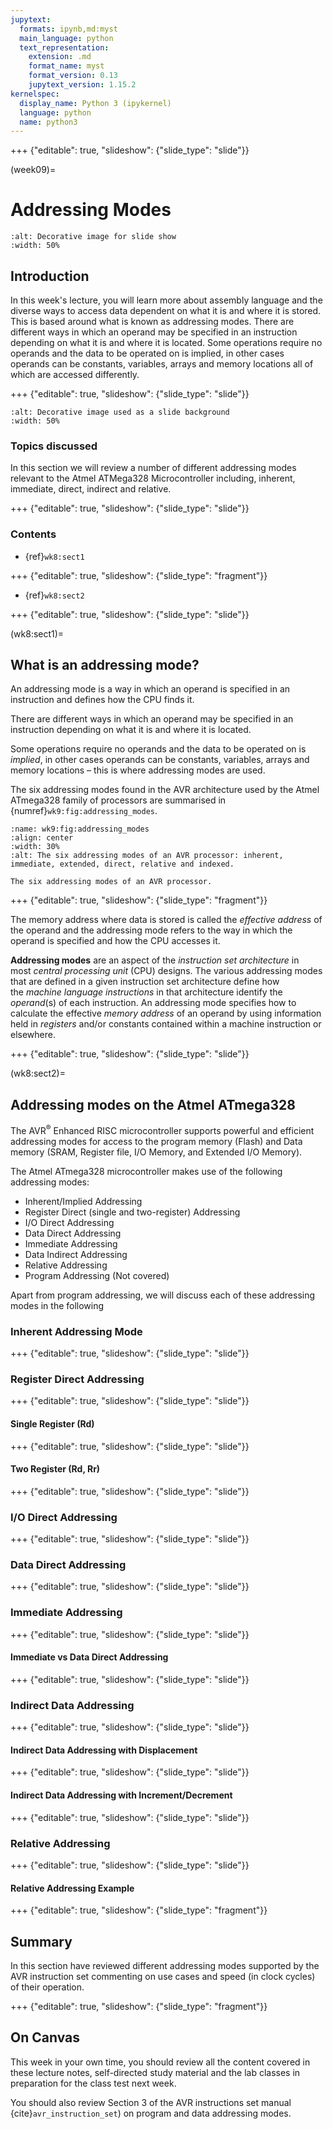 ```yaml
---
jupytext:
  formats: ipynb,md:myst
  main_language: python
  text_representation:
    extension: .md
    format_name: myst
    format_version: 0.13
    jupytext_version: 1.15.2
kernelspec:
  display_name: Python 3 (ipykernel)
  language: python
  name: python3
---
```


+++ {"editable": true, "slideshow": {"slide_type": "slide"}}

(week09)=
# Addressing Modes

```{image} ../week02/pictures/chapter_heading.png
:alt: Decorative image for slide show
:width: 50%
```

## Introduction
In this week's lecture, you will learn more about assembly language and the diverse ways to access data dependent on what it is and where it is stored. This is based around what is known as addressing modes. There are different ways in which an operand may be specified in an instruction depending on what it is and where it is located. Some operations require no operands and the data to be operated on is implied, in other cases operands can be constants, variables, arrays and memory locations all of which are accessed differently.

+++ {"editable": true, "slideshow": {"slide_type": "slide"}}

```{image} ../week02/pictures/contents_image.png
:alt: Decorative image used as a slide background
:width: 50%
```
### Topics discussed

In this section we will review a number of different addressing modes relevant to the Atmel ATMega328 Microcontroller including, inherent, immediate, direct, indirect and relative.

+++ {"editable": true, "slideshow": {"slide_type": "slide"}}

### Contents

* {ref}`wk8:sect1`

+++ {"editable": true, "slideshow": {"slide_type": "fragment"}}

* {ref}`wk8:sect2`

+++ {"editable": true, "slideshow": {"slide_type": "slide"}}

(wk8:sect1)=
## What is an addressing mode?

An addressing mode is a way in which an operand is specified in an instruction and defines how the CPU finds it. 

There are different ways in which an operand may be specified in an instruction depending on what it is and where it is located.

Some operations require no operands and the data to be operated on is *implied*, in other cases operands can be constants, variables, arrays and memory locations – this is where addressing modes are used. 

The six addressing modes found in the AVR architecture used by the Atmel ATmega328 family of processors are summarised in {numref}`wk9:fig:addressing_modes`.


```{figure} pictures/addressing_modes.png
:name: wk9:fig:addressing_modes
:align: center
:width: 30%
:alt: The six addressing modes of an AVR processor: inherent, immediate, extended, direct, relative and indexed.

The six addressing modes of an AVR processor.
```

+++ {"editable": true, "slideshow": {"slide_type": "fragment"}}

The memory address where data is stored is called the  *effective address* of the operand and the addressing mode refers to the way in which the operand is specified and how the CPU accesses it.

**Addressing modes** are an aspect of the *instruction set architecture* in most *central processing unit* (CPU) designs. The various addressing modes that are defined in a given instruction set architecture define how the *machine language instructions* in that architecture identify the *operand*(s) of each instruction. An addressing mode specifies how to calculate the effective *memory address* of an operand by using information held in *registers* and/or constants contained within a machine instruction or elsewhere.

+++ {"editable": true, "slideshow": {"slide_type": "slide"}}

(wk8:sect2)=
## Addressing modes on the Atmel ATmega328
The AVR<sup>&reg;</sup> Enhanced RISC microcontroller supports powerful and efficient addressing modes for access to the program memory (Flash) and Data memory (SRAM, Register file, I/O Memory, and Extended I/O Memory).

The Atmel ATmega328 microcontroller makes use of the following addressing modes:
- Inherent/Implied Addressing
- Register Direct (single and two-register) Addressing
- I/O Direct Addressing
- Data Direct Addressing
- Immediate Addressing
- Data Indirect Addressing
- Relative Addressing
- Program Addressing (Not covered)

Apart from program addressing, we will discuss each of these addressing modes in the following

### Inherent Addressing Mode

+++ {"editable": true, "slideshow": {"slide_type": "slide"}}

### Register Direct Addressing

+++ {"editable": true, "slideshow": {"slide_type": "slide"}}

#### Single Register (Rd)

+++ {"editable": true, "slideshow": {"slide_type": "slide"}}

#### Two Register (Rd, Rr)

+++ {"editable": true, "slideshow": {"slide_type": "slide"}}

### I/O Direct Addressing

+++ {"editable": true, "slideshow": {"slide_type": "slide"}}

### Data Direct Addressing

+++ {"editable": true, "slideshow": {"slide_type": "slide"}}

### Immediate Addressing

+++ {"editable": true, "slideshow": {"slide_type": "slide"}}

#### Immediate vs Data Direct Addressing

+++ {"editable": true, "slideshow": {"slide_type": "slide"}}

### Indirect Data Addressing

+++ {"editable": true, "slideshow": {"slide_type": "slide"}}

#### Indirect Data Addressing with Displacement

+++ {"editable": true, "slideshow": {"slide_type": "slide"}}

#### Indirect Data Addressing with Increment/Decrement

+++ {"editable": true, "slideshow": {"slide_type": "slide"}}

### Relative Addressing

+++ {"editable": true, "slideshow": {"slide_type": "slide"}}

#### Relative Addressing Example

+++ {"editable": true, "slideshow": {"slide_type": "fragment"}}

## Summary

In this section have reviewed different addressing modes supported by the AVR instruction set commenting on use cases and speed (in clock cycles) of their operation.

+++ {"editable": true, "slideshow": {"slide_type": "fragment"}}

## On Canvas

This week in your own time, you should review all the content covered in these lecture notes, self-directed study material and the lab classes in preparation for the class test next week. 

You should also review Section 3 of the AVR instructions set manual {cite}`avr_instruction_set`) on program and data addressing modes.
